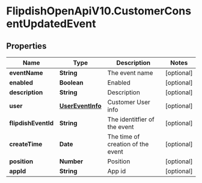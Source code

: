 # FlipdishOpenApiV10.CustomerConsentUpdatedEvent

## Properties
Name | Type | Description | Notes
------------ | ------------- | ------------- | -------------
**eventName** | **String** | The event name | [optional] 
**enabled** | **Boolean** | Enabled | [optional] 
**description** | **String** | Description | [optional] 
**user** | [**UserEventInfo**](UserEventInfo.md) | Customer User info | [optional] 
**flipdishEventId** | **String** | The identitfier of the event | [optional] 
**createTime** | **Date** | The time of creation of the event | [optional] 
**position** | **Number** | Position | [optional] 
**appId** | **String** | App id | [optional] 


